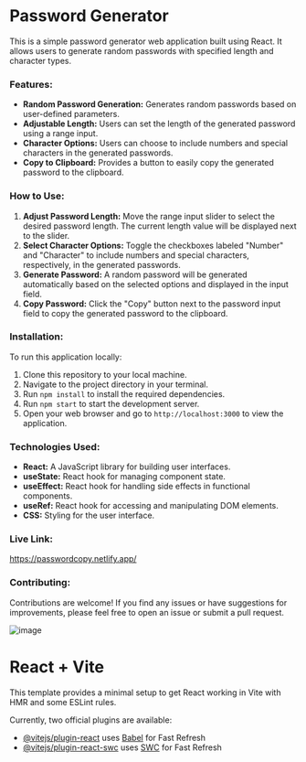# Password Generator

This is a simple password generator web application built using React. It allows users to generate random passwords with specified length and character types.

### Features:

- **Random Password Generation:** Generates random passwords based on user-defined parameters.
- **Adjustable Length:** Users can set the length of the generated password using a range input.
- **Character Options:** Users can choose to include numbers and special characters in the generated passwords.
- **Copy to Clipboard:** Provides a button to easily copy the generated password to the clipboard.

### How to Use:

1. **Adjust Password Length:** Move the range input slider to select the desired password length. The current length value will be displayed next to the slider.
2. **Select Character Options:** Toggle the checkboxes labeled "Number" and "Character" to include numbers and special characters, respectively, in the generated passwords.
3. **Generate Password:** A random password will be generated automatically based on the selected options and displayed in the input field.
4. **Copy Password:** Click the "Copy" button next to the password input field to copy the generated password to the clipboard.

### Installation:

To run this application locally:

1. Clone this repository to your local machine.
2. Navigate to the project directory in your terminal.
3. Run `npm install` to install the required dependencies.
4. Run `npm start` to start the development server.
5. Open your web browser and go to `http://localhost:3000` to view the application.

### Technologies Used:

- **React:** A JavaScript library for building user interfaces.
- **useState:** React hook for managing component state.
- **useEffect:** React hook for handling side effects in functional components.
- **useRef:** React hook for accessing and manipulating DOM elements.
- **CSS:** Styling for the user interface.

### Live Link: 
https://passwordcopy.netlify.app/
### Contributing:

Contributions are welcome! If you find any issues or have suggestions for improvements, please feel free to open an issue or submit a pull request.

![image](https://github.com/jaiswalrahul2427/Password-Generator/assets/133475235/63013208-a0e7-4a2a-856f-eeed71f72df3)

# React + Vite

This template provides a minimal setup to get React working in Vite with HMR and some ESLint rules.

Currently, two official plugins are available:

- [@vitejs/plugin-react](https://github.com/vitejs/vite-plugin-react/blob/main/packages/plugin-react/README.md) uses [Babel](https://babeljs.io/) for Fast Refresh
- [@vitejs/plugin-react-swc](https://github.com/vitejs/vite-plugin-react-swc) uses [SWC](https://swc.rs/) for Fast Refresh
